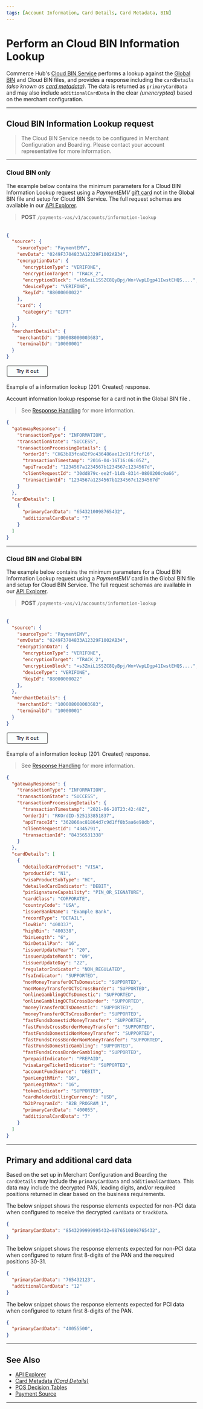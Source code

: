 ```yaml
---
tags: [Account Information, Card Details, Card Metadata, BIN]
---
```


# Perform an Cloud BIN Information Lookup

Commerce Hub's [Cloud BIN Service](?path=docs/Resources/API-Documents/Device-Management/DT-Cloud-BIN-Guide.md) performs a lookup against the [Global BIN](?path=docs/Resources/API-Documents/Payments_VAS/Global-BIN-Lookup.md) and Cloud BIN files, and provides a response including the `cardDetails` *(also known as [card metadata](?path=docs/Resources/Master-Data/Card-Details.md))*. The data is returned as `primaryCardData` and may also include `additionalCardData` in the clear *(unencrypted)* based on the merchant configuration.

---

## Cloud BIN Information Lookup request

<!-- theme: info-->
> The Cloud BIN Service needs to be configured in Merchant Configuration and Boarding. Please contact your account representative for more information.

---

### Cloud BIN only

<!--
type: tab
titles: Request, Response
-->

The example below contains the minimum parameters for a Cloud BIN Information Lookup request using a *PaymentEMV* [gift card](?path=docs/Resources/Guides/Payment-Sources/Gift-Card.md) not in the Global BIN file and setup for Cloud BIN Service. The full request schemas are available in our [API Explorer](../api/?type=post&path=/payments-vas/v1/accounts/information-lookup).

<!-- theme: success -->
> **POST** `/payments-vas/v1/accounts/information-lookup`

```json

{
  "source": {
    "sourceType": "PaymentEMV",
    "emvData": "0249F3704833A12329F1002AB34",
    "encryptionData": {
      "encryptionType": "VERIFONE",
      "encryptionTarget": "TRACK_2",
      "encryptionBlock": "=tb5miL1SSZC8QyBpj/Wn+VwpLDgp41IwstEHQS....",
      "deviceType": "VERIFONE",
      "keyId": "88000000022"
    },
    "card": {
      "category": "GIFT"
    }
  },
  "merchantDetails": {
    "merchantId": "100008000003683",
    "terminalId": "10000001"
  }
}

```

[![Try it out](../../../../assets/images/button.png)](../api/?type=post&path=/payments-vas/v1/accounts/information-lookup)

<!--
type: tab
-->

Example of a information lookup (201: Created) response.

Account information lookup response for a card not in the Global BIN file .

<!-- theme: info -->
> See [Response Handling](?path=docs/Resources/Guides/Response-Codes/Response-Handling.md) for more information.

```json
{
  "gatewayResponse": {
    "transactionType": "INFORMATION",
    "transactionState": "SUCCESS",
    "transactionProcessingDetails": {
      "orderId": "CHG3b83fca82f9c436486ae12c91f1fcf16",
      "transactionTimestamp": "2016-04-16T16:06:05Z",
      "apiTraceId": "1234567a1234567b1234567c1234567d",
      "clientRequestId": "30dd879c-ee2f-11db-8314-0800200c9a66",
      "transactionId": "1234567a1234567b1234567c1234567d"
    }
  },
  "cardDetails": [
    {
      "primaryCardData": "6543210098765432",
      "additionalCardData": "7"
    }
  ]
}
```

<!-- type: tab-end -->

---

### Cloud BIN and Global BIN

<!--
type: tab
titles: Request, Response
-->

The example below contains the minimum parameters for a Cloud BIN Information Lookup request using a *PaymentEMV* card in the Global BIN file and setup for Cloud BIN Service. The full request schemas are available in our [API Explorer](../api/?type=post&path=/payments-vas/v1/accounts/information-lookup).

<!-- theme: success -->
> **POST** `/payments-vas/v1/accounts/information-lookup`

```json

{
  "source": {
    "sourceType": "PaymentEMV",
    "emvData": "0249F3704833A12329F1002AB34",
    "encryptionData": {
      "encryptionType": "VERIFONE",
      "encryptionTarget": "TRACK_2",
      "encryptionBlock": "=s3ZmiL1SSZC8QyBpj/Wn+VwpLDgp41IwstEHQS....",
      "deviceType": "VERIFONE",
      "keyId": "88000000022"
    },
  },
  "merchantDetails": {
    "merchantId": "100008000003683",
    "terminalId": "10000001"
  }
}

```

[![Try it out](../../../../assets/images/button.png)](../api/?type=post&path=/payments-vas/v1/accounts/information-lookup)

<!--
type: tab
-->

Example of a information lookup (201: Created) response.

<!-- theme: info -->
> See [Response Handling](?path=docs/Resources/Guides/Response-Codes/Response-Handling.md) for more information.


```json
{
  "gatewayResponse": {
    "transactionType": "INFORMATION",
    "transactionState": "SUCCESS",
    "transactionProcessingDetails": {
      "transactionTimestamp": "2021-06-20T23:42:48Z",
      "orderId": "RKOrdID-525133851837",
      "apiTraceId": "362866ac81864d7c9d1ff8b5aa6e98db",
      "clientRequestId": "4345791",
      "transactionId": "84356531338"
    }
  },
  "cardDetails": [
    {
      "detailedCardProduct": "VISA",
      "productId": "N1",
      "visaProductSubType": "HC",
      "detailedCardIndicator": "DEBIT",
      "pinSignatureCapability": "PIN_OR_SIGNATURE",
      "cardClass": "CORPORATE",
      "countryCode": "USA",
      "issuerBankName": "Example Bank",
      "recordType": "DETAIL",
      "lowBin": "400337",
      "highBin": "400338",
      "binLength": "6",
      "binDetailPan": "16",
      "issuerUpdateYear": "20",
      "issuerUpdateMonth": "09",
      "issuerUpdateDay": "22",
      "regulatorIndicator": "NON_REGULATED",
      "fsaIndicator": "SUPPORTED",
      "nonMoneyTransferOCTsDomestic": "SUPPORTED",
      "nonMoneyTransferOCTsCrossBorder": "SUPPORTED",
      "onlineGamblingOCTsDomestic": "SUPPORTED",
      "onlineGamblingOCTsCrossBorder": "SUPPORTED",
      "moneyTransferOCTsDomestic": "SUPPORTED",
      "moneyTransferOCTsCrossBorder": "SUPPORTED",
      "fastFundsDomesticMoneyTransfer": "SUPPORTED",
      "fastFundsCrossBorderMoneyTransfer": "SUPPORTED",
      "fastFundsDomesticNonMoneyTransfer": "SUPPORTED",
      "fastFundsCrossBorderNonMoneyTransfer": "SUPPORTED",
      "fastFundsDomesticGambling": "SUPPORTED",
      "fastFundsCrossBorderGambling": "SUPPORTED",
      "prepaidIndicator": "PREPAID",
      "visaLargeTicketIndicator": "SUPPORTED",
      "accountFundSource": "DEBIT",
      "panLengthMin": "16",
      "panLengthMax": "16",
      "tokenIndicator": "SUPPORTED",
      "cardholderBillingCurrency": "USD",
      "b2bProgramId": "B2B_PROGRAM_1",
      "primaryCardData": "400055",
      "additionalCardData": "7"
    }
  ]
}
```

<!-- type: tab-end -->

---

## Primary and additional card data

Based on the set up in Merchant Configuration and Boarding the `cardDetails` may include the `primaryCardData` and `additionalCardData`. This data may include the decrypted PAN, leading digits, and/or required positions returned in clear based on the business requirements.

<!--
type: tab
titles: Decrypted PAN, Leading digits, Positions
-->

The below snippet shows the response elements expected for non-PCI data when configured to receive the decrypted `cardData` or `trackData`.

```json
{
  "primaryCardData": "8543299999995432=9876510098765432",
}
```

<!--
type: tab
-->

The below snippet shows the response elements expected for non-PCI data when configured to return first 8-digits of the PAN and the required positions 30-31.

```json
{
  "primaryCardData": "765432123",
  "additionalCardData": "12"
}
```

<!--
type: tab
-->

The below snippet shows the response elements expected for PCI data when configured to return first 8-digits of the PAN.

```json
{
  "primaryCardData": "40055500",
}
```

<!-- type: tab-end -->

---

## See Also

- [API Explorer](../api/?type=post&path=/payments-vas/v1/accounts/information-lookup)
- [Card Metadata *(Card Details)*](?path=docs/Resources/Master-Data/Card-Details.md)
- [POS Decision Tables](?path=docs/Resources/API-Documents/Device-Management/Decision-Table.md)
- [Payment Source](?path=docs/Resources/Guides/Payment-Sources/Source-Type.md)

---
